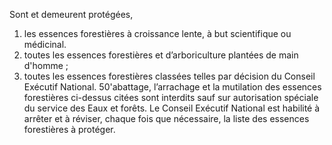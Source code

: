 Sont et demeurent protégées,
1) les essences forestières à croissance lente, à but scientifique ou médicinal.
1) toutes les essences forestières et d’arboriculture plantées de main d'homme ;
1) toutes les essences forestières classées telles par décision du Conseil Exécutif National.
50'abattage, l’arrachage et la mutilation des essences forestières ci-dessus citées sont interdits sauf sur autorisation spéciale du service des Eaux et forêts.
Le Conseil Exécutif National est habilité à arrêter et à réviser, chaque fois que nécessaire, la liste des essences forestières à protéger.